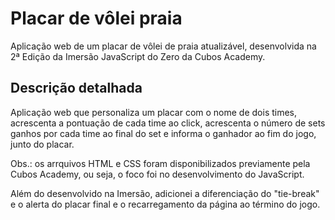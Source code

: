 # Placar de vôlei praia
Aplicação web de um placar de vôlei de praia atualizável, desenvolvida na 2ª Edição da Imersão JavaScript do Zero da Cubos Academy.

## Descrição detalhada
Aplicação web que personaliza um placar com o nome de dois times, acrescenta a pontuação de cada time ao click, acrescenta o número de sets ganhos por cada time ao final do set e informa o ganhador ao fim do jogo, junto do placar.

Obs.: os arrquivos HTML e CSS foram disponibilizados previamente pela Cubos Academy, ou seja, o foco foi no desenvolvimento do JavaScript.

Além do desenvolvido na Imersão, adicionei a diferenciação do "tie-break" e o alerta do placar final e o recarregamento da página ao término do jogo.
